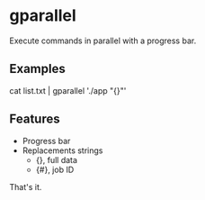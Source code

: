 # gparallel

Execute commands in parallel with a progress bar.

## Examples

cat list.txt | gparallel './app "{}"'

## Features

* Progress bar
* Replacements strings
	* {}, full data
	* {#}, job ID

That's it.
